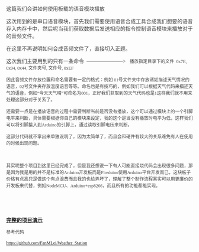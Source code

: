 
<p><span style="color:rgb(68,68,68); font-family:&quot;Microsoft Yahei&quot;,Simsun; font-size:14px">这篇我们会讲如何使用板载的语音模块播放</span></p>
<p><span style="color:rgb(68,68,68); font-family:&quot;Microsoft Yahei&quot;,Simsun; font-size:14px">这次用到的是串口语音模块，首先我们需要使用语音合成工具合成我们想要的语音存入内存卡中，然后呢当我们获取数据后发送相应的指令控制语音模块来播放对于的音频文件。</span></p>
<p><span style="font-family:Microsoft Yahei,Simsun; color:#444444"><span style="font-size:14px">在这里不再说明如何合成音频文件了，直接切入正题。</span></span></p>
<p><span style="font-family:Microsoft Yahei,Simsun; color:#444444"><span style="font-size:14px">这次我们主要用到的只有一条命令&nbsp; ———————&gt;&nbsp; &nbsp;<span style="font-family:&quot;Microsoft Yahei&quot;,Simsun; font-size:12px">播放指定目录下的文件&nbsp;&nbsp;0x7E, 0x04, 0x44, 文件夹号, 文件号, 0xEF</span></span></span></p>
<p><span style="font-family:Microsoft Yahei,Simsun; font-size:12px; color:#444444">因此音频文件存放位置和命名需要有一定的&#26684;式：例如 01号文件夹中存放诸如描述天气情况的语音，02号文件夹存放温度语音等等。命名也是有技巧的，例如我们可以根据天气代码来描述天气的语音，例如“今天天气晴”可命名为001，正好我们获取到的天气代码也是1这样我们就不用来处理这部分对于关系了。</span></p>
<p><span style="font-family:Microsoft Yahei,Simsun; font-size:12px; color:#444444">还需要一点是在播放语音的过程中需要判断当前是否没有播放，这个可以通过模块上的一个引脚电平来判断，具体需要根据你自己的模块来设定，我的这个是当没有播放时电平为低，这样我们可以将引脚接入到Arduino的引脚上，通过读取引脚电压来判断。</span></p>
<p><span style="font-family:Microsoft Yahei,Simsun; font-size:12px; color:#444444">这部分代码就不拿出来单独说明了，因为太简单了，而且会和硬件有较大的关系难免有人在使用的时候出现问题。</span></p>
<p><span style="font-family:Microsoft Yahei,Simsun; font-size:12px; color:#444444"><br>
</span></p>
<p><span style="font-family:Microsoft Yahei,Simsun; font-size:12px; color:#444444">其实呢整个项目到这里已经完成了，但是我还想说一下有人可能直接烧代码会出现很多问题，那是因为我是用的并不是标准的Arduino开发板而是Fireduino使用Arduino平台开发而已，这块板子价&#26684;有点高只是做这个有点浪费而且我的也给弄坏了，理解了整个制作流程其实可以用更廉价的开发板来代替，例如NodeMCU、Arduino&#43;esp8266，而且所有的功能都能实现。</span></p>
<p><span style="font-family:Microsoft Yahei,Simsun; font-size:12px; color:#444444"><br>
</span></p>
<p><br>
</p>
<p><span style="font-family:Microsoft Yahei,Simsun; color:#444444"><a target="_blank" href="http://v.youku.com/v_show/id_XMjc1NTUzOTE5Mg==.html" style=""><span style="font-size:14px"><strong>完整的项目演示</strong></span></a><br>
</span></p>
<p><span style="font-family:Microsoft Yahei,Simsun; font-size:12px; color:#444444">参考代码</span></p>
<p><span style="font-family:Microsoft Yahei,Simsun; font-size:12px; color:#444444"><a target="_blank" href="https://github.com/FanMLei/Weather_Station">https://github.com/FanMLei/Weather_Station</a><br>
</span></p>
<p><span style="font-family:Microsoft Yahei,Simsun; font-size:12px; color:#444444"><br>
</span></p>
<p><span style="font-family:Microsoft Yahei,Simsun; font-size:12px; color:#444444"><br>
</span></p>
